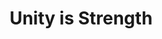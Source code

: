 ---
pid: ch309
title: Unity is Strength
location_transcription: Independence Mall
coordinates: "[-75.149638663267, 39.95049693132]"
zipcode: '19141'
gen_neighborhood: Northwest Philadelphia
neighborhood: Logan
outside_phl: 
age: '19'
age_range: 13-19
instagram: 
image_file_name: ch_309.jpg
proposal_transcription: The Constitution written all the way down
topic: History
topic_summary: 0, 0
type: Sculpture Statue
keywords_other: 
credit: James Lewis
image_labels: 13 different stones to represent the 13 colonies but the Constitution
  is engrave on the entire wall as one stone
twitter: 
facebook: 
permalink: "/monuments/ch309/"
layout: item-page
---